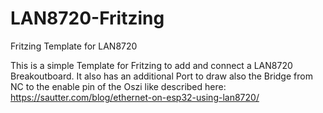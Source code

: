 # LAN8720-Fritzing
Fritzing Template for LAN8720

This is a simple Template for Fritzing to add and connect a LAN8720 Breakoutboard.
It also has an additional Port to draw also the Bridge from NC to the enable pin of the Oszi like described here:
https://sautter.com/blog/ethernet-on-esp32-using-lan8720/
